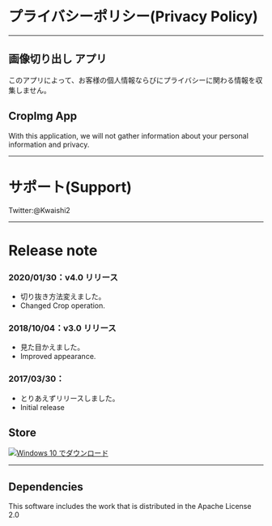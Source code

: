 # プライバシーポリシー(Privacy Policy)
---

## 画像切り出し アプリ

このアプリによって、お客様の個人情報ならびにプライバシーに関わる情報を収集しません。


## CropImg App

With this application, we will not gather information about your personal information and privacy.

---
# サポート(Support)

Twitter:@Kwaishi2

---
# Release note

### 2020/01/30：v4.0 リリース
- 切り抜き方法変えました。
- Changed Crop operation.

### 2018/10/04：v3.0 リリース
- 見た目かえました。
- Improved appearance.

### 2017/03/30：
- とりあえずリリースしました。
- Initial release

## Store

<a href="https://www.microsoft.com/store/apps/9nz0cb7hnqkm?ocid=badge"><img src="https://assets.windowsphone.com/83f5ae31-474a-44c4-937c-80f8e7e48fc8/Japanese_Get_it_Win_10_InvariantCulture_Default.png" alt="Windows 10 でダウンロード" /></a>


---
## Dependencies

This software includes the work that is distributed in the Apache License 2.0


